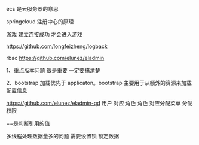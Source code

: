 ecs 是云服务器的意思

springcloud 注册中心的原理

游戏 建立连接成功 才会进入游戏

<!-- 一个好的项目地址 -->
https://github.com/longfeizheng/logback

rbac
https://github.com/elunez/eladmin
        
        
<!-- 项目架构问题 -->
1、重点版本问题 很是重要 一定要搞清楚

<!-- 配置中心的问题-->
2、bootstrap 加载优先于 applicaton。bootstrap 主要用于从额外的资源来加载配置信息

https://github.com/elunez/eladmin-qd
用户 对应 角色 
角色 对应分配菜单  分配权限



==是判断引用的值

多线程处理数据量多的问题  需要设置锁 锁定数据
